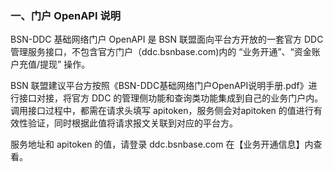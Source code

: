 ### 一、门户 OpenAPI 说明
BSN-DDC 基础网络门户 OpenAPI 是 BSN 联盟面向平台方开放的一套官方 DDC 管理服务接口，不包含官方门户（ddc.bsnbase.com)内的 “业务开通”、“资金账户充值/提现” 操作。

BSN 联盟建议平台方按照《BSN-DDC基础网络门户OpenAPI说明手册.pdf》进行接口对接，将官方 DDC 的管理侧功能和查询类功能集成到自己的业务门户内。调用接口过程中，都需在请求头填写 apitoken，服务侧会对apitoken 的值进行有效性验证，同时根据此值将请求报文关联到对应的平台方。

服务地址和 apitoken 的值，请登录 ddc.bsnbase.com 在【业务开通信息】内查看。


